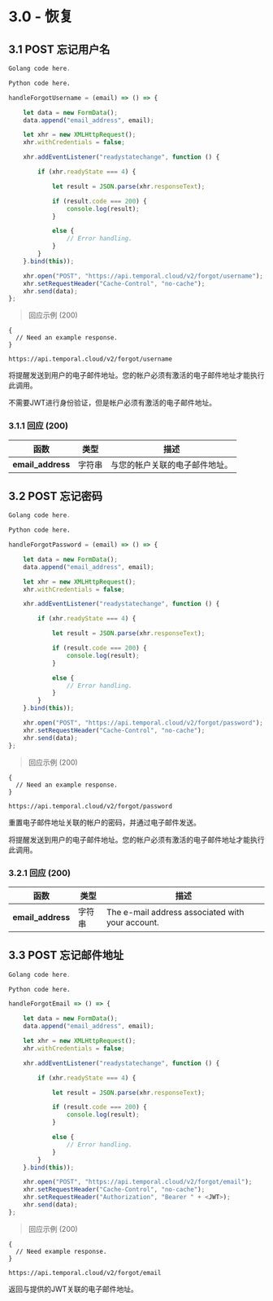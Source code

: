 # 3.0 - 恢复

## 3.1 POST 忘记用户名

```go
Golang code here.
```

```python
Python code here.
```

```javascript
handleForgotUsername = (email) => () => {

    let data = new FormData();
    data.append("email_address", email);

    let xhr = new XMLHttpRequest();
    xhr.withCredentials = false;

    xhr.addEventListener("readystatechange", function () {

        if (xhr.readyState === 4) {

            let result = JSON.parse(xhr.responseText);

            if (result.code === 200) {
                console.log(result);
            }

            else {
                // Error handling.
            }
        }
    }.bind(this));

    xhr.open("POST", "https://api.temporal.cloud/v2/forgot/username");
    xhr.setRequestHeader("Cache-Control", "no-cache");
    xhr.send(data);
};
```

> 回应示例 (200)

```
{
  // Need an example response.
}
```

`https://api.temporal.cloud/v2/forgot/username`

将提醒发送到用户的电子邮件地址。您的帐户必须有激活的电子邮件地址才能执行此调用。

<aside class="success">
不需要JWT进行身份验证，但是帐户必须有激活的电子邮件地址。
</aside>

### 3.1.1 回应 (200)

| 函数 | 类型 | 描述
|-----------|------|-------------
| <b>email_address</b> | 字符串 | 与您的帐户关联的电子邮件地址。

## 3.2 POST 忘记密码

```go
Golang code here.
```

```python
Python code here.
```

```javascript
handleForgotPassword = (email) => () => {

    let data = new FormData();
    data.append("email_address", email);

    let xhr = new XMLHttpRequest();
    xhr.withCredentials = false;

    xhr.addEventListener("readystatechange", function () {

        if (xhr.readyState === 4) {

            let result = JSON.parse(xhr.responseText);

            if (result.code === 200) {
                console.log(result);
            }

            else {
                // Error handling.
            }
        }
    }.bind(this));

    xhr.open("POST", "https://api.temporal.cloud/v2/forgot/password");
    xhr.setRequestHeader("Cache-Control", "no-cache");
    xhr.send(data);
};
```

> 回应示例 (200)

```
{
  // Need an example response.
}
```

`https://api.temporal.cloud/v2/forgot/password`

重置电子邮件地址关联的帐户的密码，并通过电子邮件发送。

<aside class="success">
将提醒发送到用户的电子邮件地址。您的帐户必须有激活的电子邮件地址才能执行此调用。
</aside>

### 3.2.1 回应 (200)

| 函数 | 类型 | 描述
|-----------|------|-------------
| <b>email_address</b> | 字符串 | The e-mail address associated with your account.

## 3.3 POST 忘记邮件地址

```go
Golang code here.
```

```python
Python code here.
```

```javascript
handleForgotEmail => () => {

    let data = new FormData();
    data.append("email_address", email);

    let xhr = new XMLHttpRequest();
    xhr.withCredentials = false;

    xhr.addEventListener("readystatechange", function () {

        if (xhr.readyState === 4) {

            let result = JSON.parse(xhr.responseText);

            if (result.code === 200) {
                console.log(result);
            }

            else {
                // Error handling.
            }
        }
    }.bind(this));

    xhr.open("POST", "https://api.temporal.cloud/v2/forgot/email");
    xhr.setRequestHeader("Cache-Control", "no-cache");
    xhr.setRequestHeader("Authorization", "Bearer " + <JWT>);
    xhr.send(data);
};
```

> 回应示例 (200)

```
{
  // Need example response.
}
```

`https://api.temporal.cloud/v2/forgot/email`

返回与提供的JWT关联的电子邮件地址。
